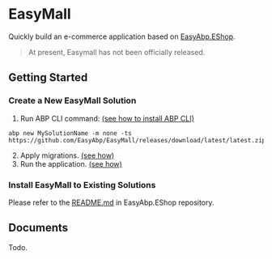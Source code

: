 # EasyMall

Quickly build an e-commerce application based on [EasyAbp.EShop](https://github.com/EasyAbp/EShop).

> At present, Easymall has not been officially released.

## Getting Started

### Create a New EasyMall Solution

  1. Run ABP CLI command: [(see how to install ABP CLI)](https://docs.abp.io/en/abp/latest/CLI#installation)
  ```
  abp new MySolutionName -m none -ts https://github.com/EasyAbp/EasyMall/releases/download/latest/latest.zip
  ```
  2. Apply migrations. [(see how)](https://docs.abp.io/en/abp/latest/Tutorials/Part-1?UI=MVC#apply-migrations)
  3. Run the application. [(see how)](https://docs.abp.io/en/abp/latest/Tutorials/Part-1?UI=MVC#run-the-application)
  
### Install EasyMall to Existing Solutions

Please refer to the [README.md](https://github.com/EasyAbp/EShop/blob/dev/README.md#getting-start) in EasyAbp.EShop repository.

## Documents

Todo.
